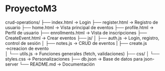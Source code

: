 # ProyectoM3
crud-operations/
├── index.html                → Login
├── register.html             → Registro de usuario
├── home.html                 → Vista principal de eventos
├── profile.html              → Perfil de usuario
├── enrollments.html        → Vista de inscripciones
├── CreateEvent.html    → Crear eventos
├── js/
│   ├── auth.js               → Login, registro, control de sesión
│   ├── notes.js              → CRUD de eventos
|   ├── create.js      →creacion de evento   
│   └── utils.js              → Funciones generales (fetch, validaciones)
├── css/
│   └── styles.css            → Personalizaciones
├── db.json                   → Base de datos para json-server
└── README.md                 → Documentación
